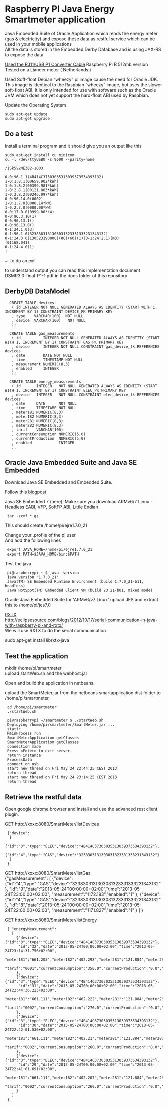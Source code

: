 Raspberry PI Java Energy Smartmeter application
===============================================

Java Embedded Suite of Oracle Application which reads the energy meter (gas & electricity) and expose these data as restful service which can be used in your mobile applications  
All the data is stored in the Embedded Derby Database and is using JAX-RS to expose the data            
          
[Used the RJ11/USB P1 Converter Cable](https://sites.google.com/site/nta8130p1smartmeter/webshop)
Raspberry Pi B 512mb version
Tested on a Liander meter ( Netherlands )

Used Soft-float Debian “wheezy” pi image cause the need for Oracle JDK.  
This image is identical to the Raspbian “wheezy” image, but uses the slower soft-float ABI. It is only intended for use with software such as the Oracle JVM which does not yet support the hard-float ABI used by Raspbian.

Update the Operating System  

    sudo apt-get update
    sudo apt-get upgrade

Do a test
---------

Install a terminal program and it should give you an output like this

    sudo apt-get install cu minicom   
    cu -l /dev/ttyUSB0 -s 9600 --parity=none

    /ISk5\2ME382-1003
    
    0-0:96.1.1(4B414C37303035313039373534393132)
    1-0:1.8.1(00659.902*kWh)
    1-0:1.8.2(00399.981*kWh)
    1-0:2.8.1(00121.883*kWh)
    1-0:2.8.2(00246.097*kWh)
    0-0:96.14.0(0002)
    1-0:1.7.0(0000.14*kW)
    1-0:2.7.0(0000.00*kW)
    0-0:17.0.0(0999.00*kW)
    0-0:96.3.10(1)
    0-0:96.13.1()
    0-0:96.13.0()
    0-1:24.1.0(3)
    0-1:96.1.0(3238303131303031323331333231343132)
    0-1:24.3.0(130523190000)(00)(60)(1)(0-1:24.2.1)(m3)
    (01168.041)
    0-1:24.4.0(1)
    !

~. to do an exit

to understand output you can read this implementation document DSMR3.0-final-P1-1.pdf in the docs folder of this repository

DerbyDB DataModel
-----------------

      CREATE TABLE devices
       ( id INTEGER NOT NULL GENERATED ALWAYS AS IDENTITY (START WITH 1, INCREMENT BY 1) CONSTRAINT DEVICE_PK PRIMARY KEY
       , type 	 VARCHAR(100)  NOT NULL
       , device  VARCHAR(100)	NOT NULL 
       );
      
      CREATE TABLE gas_measurements
       ( id          INTEGER NOT NULL GENERATED ALWAYS AS IDENTITY (START WITH 1, INCREMENT BY 1) CONSTRAINT GAS_PK PRIMARY KEY
       , device      INTEGER NOT NULL CONSTRAINT gas_device_fk REFERENCES devices
       , date        DATE NOT NULL
       , time        TIMESTAMP NOT NULL
       , measurement NUMERIC(8,3)
       , enabled     INTEGER
       );

      CREATE TABLE energy_measurements
       ( id       INTEGER   NOT NULL GENERATED ALWAYS AS IDENTITY (START WITH 1, INCREMENT BY 1) CONSTRAINT ELEC_PK PRIMARY KEY
       , device   INTEGER   NOT NULL CONSTRAINT elec_device_fk REFERENCES devices
       , date     DATE      NOT NULL
       , time     TIMESTAMP NOT NULL
       , meter181 NUMERIC(8,3)
       , meter182 NUMERIC(8,3)
       , meter281 NUMERIC(8,3)
       , meter282 NUMERIC(8,3)
       , tarif    VARCHAR(100)
       , currentConsumption NUMERIC(5,0)
       , currentProduction  NUMERIC(5,0)
       , enabled            INTEGER
       );
       
Oracle Java Embedded Suite and Java SE Embedded
-----------------------------------------------

Download Java SE Embedded and Embedded Suite.

Follow [this blogpost](http://adf4beginners.blogspot.nl/2013/04/how-to-get-java-embedded-suite-running.html)  

Java SE Embedded 7 (here). Make sure you download ARMv6/7 Linux - Headless EABI, VFP, SoftFP ABI, Little Endian  

     tar -zxvf *.gz

This should create /home/pi/ejre1.7.0_21

Change your .profile of the pi user  
And add the following lines   

     export JAVA_HOME=/home/pi/ejre1.7.0_21
     export PATH=$JAVA_HOME/bin:$PATH

Test the java 

     pi@raspberrypi ~ $ java -version
     java version "1.7.0_21"
     Java(TM) SE Embedded Runtime Environment (build 1.7.0_21-b11, headless)
     Java HotSpot(TM) Embedded Client VM (build 23.21-b01, mixed mode)

Oracle Java Embedded Suite for 'ARMv6/v7 Linux' 
upload JES and extract this to /home/pi/jes7.0  


[RXTX](http://rxtx.qbang.org/wiki/index.php/Download)  
http://eclipsesource.com/blogs/2012/10/17/serial-communication-in-java-with-raspberry-pi-and-rxtx/  
We will use RXTX to do the serial communication  

   sudo apt-get install librxtx-java

Test the application
--------------------

mkdir /home/pi/smartmeter  
upload startWeb.sh and the webhost.jar  

Open and build the application in netbeans.

upload the SmartMeter.jar from the netbeans smartapplication dist folder to /home/pi/smartmeter

     cd /home/pi/smartmeter
     ./startWeb.sh
     
     pi@raspberrypi ~/smartmeter $ ./startWeb.sh
     Deploying /home/pi/smartmeter/SmartMeter.jar ...
     static
     MainProcess run
     SmartMeterApplication getClasses
     SmartMeterApplication getClasses
     connection made
     Press <Enter> to exit server.
     return instance
     ProcessData
     connect on usb
     start new thread on Fri May 24 22:44:25 CEST 2013
     return thread
     start new thread on Fri May 24 23:14:25 CEST 2013
     return thread
     

Retrieve the restful data
-------------------------

Open google chrome browser and install and use the advanced rest client plugin.

GET http://xxxx:8080/SmartMeter/listDevices
     
     {"device":
      [
       {"id":"3","type":"ELEC","device":"4B414C37303035313039373534393132"},
       {"id":"4","type":"GAS","device":"3238303131303031323331333231343132"}
      ]
     }
     
GET http://xxxx:8080/SmartMeter/listGas     
     {"gasMeasurement":
      [
        {"device":{"id":"4","type":"GAS","device":"3238303131303031323331333231343132"},
         "id":"9","date":"2013-05-24T00:00:00+02:00","time":"2013-05-24T23:00:00+02:00",
           "measurement":"1172.183","enabled":"1"
        },
        {"device":{"id":"4","type":"GAS","device":"3238303131303031323331333231343132"},
         "id":"8","date":"2013-05-24T00:00:00+02:00","time":"2013-05-24T22:00:00+02:00",
           "measurement":"1171.827","enabled":"1"
        }
      ]
     }
     
GET http://xxxx:8080/SmartMeter/listEnergy
     
     { "energyMeasurement":
       [
         {"device":{"id":"3","type":"ELEC","device":"4B414C37303035313039373534393132"},
          "id":"32","date":"2013-05-24T00:00:00+02:00","time":"2013-05-24T23:14:31.756+02:00",
          "meter181":"661.203","meter182":"402.298","meter281":"121.884","meter282":"250.225",
          "tarif":"0001","currentConsumption":"350.0","currentProduction":"0.0","enabled":"1"
         },
         {"device":{"id":"3","type":"ELEC","device":"4B414C37303035313039373534393132"},
          "id":"31","date":"2013-05-24T00:00:00+02:00","time":"2013-05-24T22:44:36.223+02:00",
          "meter181":"661.111","meter182":"402.222","meter281":"121.884","meter282":"250.225",
          "tarif":"0002","currentConsumption":"270.0","currentProduction":"0.0","enabled":"1"
         },
         {"device":{"id":"3","type":"ELEC","device":"4B414C37303035313039373534393132"},
          "id":"30","date":"2013-05-24T00:00:00+02:00","time":"2013-05-24T22:42:01.530+02:00",
          "meter181":"661.111","meter182":"402.21","meter281":"121.884","meter282":"250.225",
          "tarif":"0002","currentConsumption":"260.0","currentProduction":"0.0","enabled":"1"
         },
         {"device":{"id":"3","type":"ELEC","device":"4B414C37303035313039373534393132"},
          "id":"29","date":"2013-05-24T00:00:00+02:00","time":"2013-05-24T22:41:01.691+02:00",
          "meter181":"661.111","meter182":"402.207","meter281":"121.884","meter282":"250.225",
          "tarif":"0002","currentConsumption":"260.0","currentProduction":"0.0","enabled":"1"
         }
       ]
     }